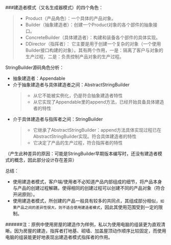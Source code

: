 ###建造者模式（又名生成器模式）的四个角色：
>- Product（产品角色）：一个具体的产品对象。
>- Builder（抽象建造者）：创建一个Product对象的各个部件的抽象接口。
>- ConcreteBuilder（具体建造者）：构建和装备各个部件的具体实现。
>- DDirector（指挥者）： 它主要是用于创建一个复杂的对象（一个使用Builder接口构建的对象）。其有两个作用，一是：隔离了客户与对象的生产过程，二是：负责控制产品对象的生产过程。

StringBuilder源码角色分析：
- 抽象建造者：Appendable 
- 介于抽象建造者与具体建造者之间：AbstractStringBuilder
  >- 从它不能被实例化，仍是符合抽象建造者特性
  >- 从它实现了Appendable里的append方法，已经开始具备具体建造者的特性
- 介于具体建造者与指挥者之间：StringBuilder
  >- 它继承了AbstractStringBuilder：append方法具体实现过程已在AbstractStringBuilder实现。符合具体建造者的特性
  >- 它决定了产品的生产过程，符合指挥者的特性
  
（产生此种差异的原因：可能是StringBuilder早期版本编写时，还没有建造者模式的概念，因此部分设计存在差异）

总结：
- 使用建造者模式，客户端/使用者不必知道产品内部组成的细节，将产品本身与产品的创建过程解耦，使得相同的创建过程可以创建不同的产品对象（符合开闭原则）。
- 使用建造者模式，所创建的产品一般具有较多的共同点，其组成部分相似，`如果产品之间的差异性很大，则不适合使用建造者模式`，因此其使用范围受到一定的限制。

######注：原例中使用房屋的建造作为样例，私以为使用电脑的组装更为直观清晰。因为房屋的建造，指挥者打地基、砌墙、加盖屋顶动作顺序比较固定，而使用电脑的组装能更好地表现出建造者模式指挥者的作用。
